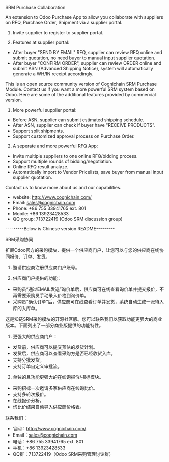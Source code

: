 SRM Purchase Collaboration

An extension to Odoo Purchase App to allow you collaborate with suppliers on RFQ, Purchase Order, Shipment via a supplier portal.

1. Invite supplier to register to supplier portal.

2. Features at supplier portal:

- After buyer "SEND BY EMAIL" RFQ, supplier can review RFQ online and submit quotation, no need buyer to manual input supplier quotation.
- After buyer "CONFIRM ORDER", supplier can review ORDER online and submit ASN (Advanced Shipping Notice), system will automatically generate a WH/IN receipt accordingly.

This is an open source community version of Cognichain SRM Purchase Module. Contact us if you want a more powerful SRM system based on Odoo. Here are some of the additional features provided by commercial version.

1. More powerful supplier portal:

- Before ASN, supplier can submit estimated shipping schedule.
- After ASN, supplier can check if buyer have "RECEIVE PRODUCTS".
- Support split shipments.
- Support customized approval process on Purchase Order.

2. A seperate and more powerful RFQ App:

- Invite multiple suppliers to one online RFQ/bidding process.
- Support multiple rounds of bidding/negotiation.
- Online RFQ result analyze.
- Automatically import to Vendor Pricelists, save buyer from manual input supplier quotation.

Contact us to know more about us and our capabilities.

- website: http://www.cognichain.com/
- Email: sales@cognichain.com
- Phone: +86 755 33941765 ext. 801
- Mobile: +86 13923428533
- QQ group: 713722419 (Odoo SRM discussion group)

---------Below is Chinese version README---------


SRM采购协同

扩展Odoo官方的采购模块，提供一个供应商门户，让您可以与您的供应商在线协同报价、订单、发货。

1. 邀请供应商注册供应商门户账号。

2. 供应商门户提供的功能：

- 采购员“通过EMAIL发送”询价单后，供应商可在线查看询价单并提交报价，不再需要采购员手动录入价格到询价单。
- 采购员“确认订单”后，供应商可在线查看订单并发货，系统自动生成一张待入库的入库单。

这是知链SRM采购模块的开源社区版。您可以联系我们以获取功能更强大的商业版本。下面列出了一部分商业版提供的功能特性。

1. 更强大的供应商门户：

- 发货前，供应商可以提交预估的发货计划。
- 发货后，供应商可以查看采购方是否已经收货入库。
- 支持分批发货。
- 支持订单自定义审批流。

2. 单独的且功能更强大的在线询报价/招标模块。

- 采购招标一次邀请多家供应商在线询比价。
- 支持多轮次报价。
- 在线报价分析。
- 询比价结果自动导入供应商价格表。

联系我们：

- 官网：http://www.cognichain.com/
- Email：sales@cognichain.com
- 电话：+86 755 33941765 ext. 801
- 手机：+86 13923428533
- QQ群：713722419（Odoo SRM采购管理讨论群）
